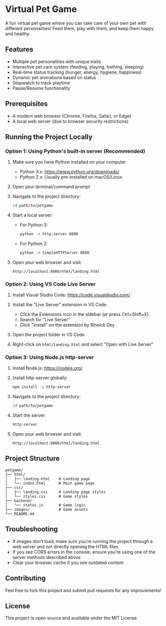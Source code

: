 <!-- @format -->

# Virtual Pet Game

A fun virtual pet game where you can take care of your own pet with different personalities! Feed them, play with them, and keep them happy and healthy.

## Features

- Multiple pet personalities with unique traits
- Interactive pet care system (feeding, playing, bathing, sleeping)
- Real-time status tracking (hunger, energy, hygiene, happiness)
- Dynamic pet animations based on status
- Stopwatch to track playtime
- Pause/Resume functionality

## Prerequisites

- A modern web browser (Chrome, Firefox, Safari, or Edge)
- A local web server (due to browser security restrictions)

## Running the Project Locally

### Option 1: Using Python's built-in server (Recommended)

1. Make sure you have Python installed on your computer

   - Python 3.x: https://www.python.org/downloads/
   - Python 2.x: Usually pre-installed on macOS/Linux

2. Open your terminal/command prompt

3. Navigate to the project directory:

   ```bash
   cd path/to/petgame
   ```

4. Start a local server:

   - For Python 3:
     ```bash
     python -m http.server 8000
     ```
   - For Python 2:
     ```bash
     python -m SimpleHTTPServer 8000
     ```

5. Open your web browser and visit:
   ```
   http://localhost:8000/html/landing.html
   ```

### Option 2: Using VS Code Live Server

1. Install Visual Studio Code: https://code.visualstudio.com/

2. Install the "Live Server" extension in VS Code

   - Click the Extensions icon in the sidebar (or press Ctrl+Shift+X)
   - Search for "Live Server"
   - Click "Install" on the extension by Ritwick Dey

3. Open the project folder in VS Code

4. Right-click on `html/landing.html` and select "Open with Live Server"

### Option 3: Using Node.js http-server

1. Install Node.js: https://nodejs.org/

2. Install http-server globally:

   ```bash
   npm install -g http-server
   ```

3. Navigate to the project directory:

   ```bash
   cd path/to/petgame
   ```

4. Start the server:

   ```bash
   http-server
   ```

5. Open your web browser and visit:
   ```
   http://localhost:8080/html/landing.html
   ```

## Project Structure

```
petgame/
├── html/
│   ├── landing.html    # Landing page
│   └── index.html      # Main game page
├── css/
│   ├── landing.css     # Landing page styles
│   └── styles.css      # Game styles
├── backend/
│   └── status.js       # Game logic
├── images/             # Game assets
└── README.md
```

## Troubleshooting

- If images don't load, make sure you're running the project through a web server and not directly opening the HTML files
- If you see CORS errors in the console, ensure you're using one of the server methods described above
- Clear your browser cache if you see outdated content

## Contributing

Feel free to fork this project and submit pull requests for any improvements!

## License

This project is open source and available under the MIT License.
